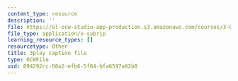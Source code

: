 ```yaml
---
content_type: resource
description: ''
file: https://ol-ocw-studio-app-production.s3.amazonaws.com/courses/3-091sc-introduction-to-solid-state-chemistry-fall-2010/094292cc60a2efb65f64bfa6597a82b8_p6isgsReWmI.srt
file_type: application/x-subrip
learning_resource_types: []
resourcetype: Other
title: 3play caption file
type: OCWFile
uid: 094292cc-60a2-efb6-5f64-bfa6597a82b8
---
```

